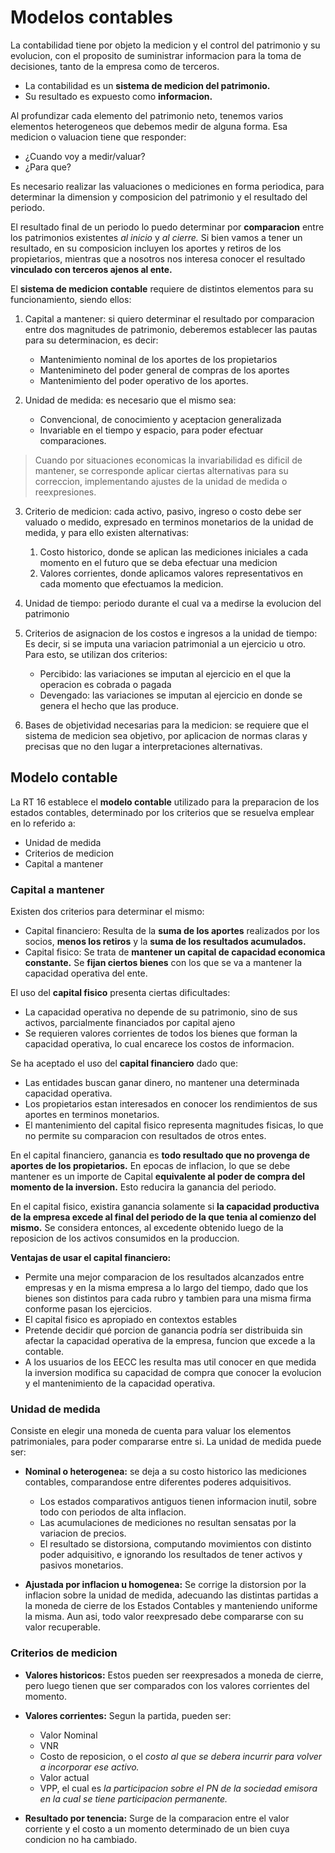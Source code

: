 # Modelos contables

La contabilidad tiene por objeto la medicion y el control del patrimonio y su evolucion, con el proposito de suministrar informacion para la toma de decisiones, tanto de la empresa como de terceros.

- La contabilidad es un **sistema de medicion del patrimonio.**
- Su resultado es expuesto como **informacion.**

Al profundizar cada elemento del patrimonio neto, tenemos varios elementos heterogeneos que debemos medir de alguna forma. Esa medicion o valuacion tiene que responder:

- ¿Cuando voy a medir/valuar?
- ¿Para que?

Es necesario realizar las valuaciones o mediciones en forma periodica, para determinar la dimension y composicion del patrimonio y el resultado del periodo.

El resultado final de un periodo lo puedo determinar por **comparacion** entre los patrimonios existentes *al inicio* y *al cierre.* Si bien vamos a tener un resultado, en su composicion incluyen los aportes y retiros de los propietarios, mientras que a nosotros nos interesa conocer el resultado **vinculado con terceros ajenos al ente.**

El **sistema de medicion contable** requiere de distintos elementos para su funcionamiento, siendo ellos:

1. Capital a mantener: si quiero determinar el resultado por comparacion entre dos magnitudes de patrimonio, deberemos establecer las pautas para su determinacion, es decir:

    - Mantenimiento nominal de los aportes de los propietarios
    - Mantenimineto del poder general de compras de los aportes
    - Mantenimiento del poder operativo de los aportes.


2. Unidad de medida: es necesario que el mismo sea:

    - Convencional, de conocimiento y aceptacion generalizada
    - Invariable en el tiempo y espacio, para poder efectuar comparaciones.

> Cuando por situaciones economicas la invariabilidad es dificil de mantener, se corresponde aplicar ciertas alternativas para su correccion, implementando ajustes de la unidad de medida o reexpresiones.

3. Criterio de medicion: cada activo, pasivo, ingreso o costo debe ser valuado o medido, expresado en terminos monetarios de la unidad de medida, y para ello existen alternativas:

    1. Costo historico, donde se aplican las mediciones iniciales a cada momento en el futuro que se deba efectuar una medicion
    2. Valores corrientes, donde aplicamos valores representativos en cada momento que efectuamos la medicion.

4. Unidad de tiempo: periodo durante el cual va a medirse la evolucion del patrimonio

5. Criterios de asignacion de los costos e ingresos a la unidad de tiempo: Es decir, si se imputa una variacion patrimonial a un ejercicio u otro. Para esto, se utilizan dos criterios:

    - Percibido: las variaciones se imputan al ejercicio en el que la operacion es cobrada o pagada
    - Devengado: las variaciones se imputan al ejercicio en donde se genera el hecho que las produce.

6. Bases de objetividad necesarias para la medicion: se requiere que el sistema de medicion sea objetivo, por aplicacion de normas claras y precisas que no den lugar a interpretaciones alternativas.

## Modelo contable

La RT 16 establece el **modelo contable** utilizado para la preparacion de los estados contables, determinado por los criterios que se resuelva emplear en lo referido a:

- Unidad de medida
- Criterios de medicion
- Capital a mantener

### Capital a mantener

Existen dos criterios para determinar el mismo:

- Capital financiero: Resulta de la **suma de los aportes** realizados por los socios, **menos los retiros** y la **suma de los resultados acumulados.**
- Capital fisico: Se trata de **mantener un capital de capacidad economica constante.** Se **fijan ciertos bienes** con los que se va a mantener la capacidad operativa del ente.

El uso del **capital fisico** presenta ciertas dificultades:

- La capacidad operativa no depende de su patrimonio, sino de sus activos, parcialmente financiados por capital ajeno
- Se requieren valores corrientes de todos los bienes que forman la capacidad operativa, lo cual encarece los costos de informacion.

Se ha aceptado el uso del **capital financiero** dado que:

- Las entidades buscan ganar dinero, no mantener una determinada capacidad operativa.
- Los propietarios estan interesados en conocer los rendimientos de sus aportes en terminos monetarios.
- El mantenimiento del capital fisico representa magnitudes fisicas, lo que no permite su comparacion con resultados de otros entes.

En el capital financiero, ganancia es **todo resultado que no provenga de aportes de los propietarios.** En epocas de inflacion, lo que se debe mantener es un importe de Capital **equivalente al poder de compra del momento de la inversion.** Esto reducira la ganancia del periodo.

En el capital fisico, existira ganancia solamente si **la capacidad productiva de la empresa excede al final del periodo de la que tenia al comienzo del mismo.** Se considera entonces, al excedente obtenido luego de la reposicion de los activos consumidos en la produccion.

**Ventajas de usar el capital financiero:**

- Permite una mejor comparacion de los resultados alcanzados entre empresas y en la misma empresa a lo largo del tiempo, dado que los bienes son distintos para cada rubro y tambien para una misma firma conforme pasan los ejercicios.
- El capital fisico es apropiado en contextos estables
- Pretende decidir qué porcion de ganancia podría ser distribuida sin afectar la capacidad operativa de la empresa, funcion que excede a la contable.
- A los usuarios de los EECC les resulta mas util conocer en que medida la inversion modifica su capacidad de compra que conocer la evolucion y el mantenimiento de la capacidad operativa.

### Unidad de medida

Consiste en elegir una moneda de cuenta para valuar los elementos patrimoniales, para poder compararse entre si. La unidad de medida puede ser:

- **Nominal o heterogenea:** se deja a su costo historico las mediciones contables, comparandose entre diferentes poderes adquisitivos.

    - Los estados comparativos antiguos tienen informacion inutil, sobre todo con periodos de alta inflacion.
    - Las acumulaciones de mediciones no resultan sensatas por la variacion de precios.
    - El resultado se distorsiona, computando movimientos con distinto poder adquisitivo, e ignorando los resultados de tener activos y pasivos monetarios.

- **Ajustada por inflacion u homogenea:** Se corrige la distorsion por la inflacion sobre la unidad de medida, adecuando las distintas partidas a la moneda de cierre de los Estados Contables y manteniendo uniforme la misma. Aun asi, todo valor reexpresado debe compararse con su valor recuperable.

### Criterios de medicion

- **Valores historicos:** Estos pueden ser reexpresados a moneda de cierre, pero luego tienen que ser comparados con los valores corrientes del momento.
- **Valores corrientes:** Segun la partida, pueden ser:

    - Valor Nominal
    - VNR
    - Costo de reposicion, o el *costo al que se debera incurrir para volver a incorporar ese activo.*
    - Valor actual
    - VPP, el cual es *la participacion sobre el PN de la sociedad emisora en la cual se tiene participacion permanente.*

- **Resultado por tenencia:** Surge de la comparacion entre el valor corriente y el costo a un momento determinado de un bien cuya condicion no ha cambiado.
